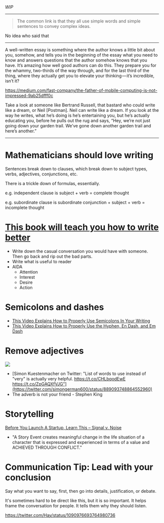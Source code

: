 _WIP_

---

> The common link is that they all use simple words and simple sentences to convey complex ideas.

No idea who said that

---

A well-written essay is something where the author knows a little bit about you, somehow, and tells you in the beginning of the essay what you need to know and answers questions that the author somehow knows that you have. It’s amazing how well good authors can do this. They prepare you for the whammy, two-thirds of the way through, and for the last third of the thing, where they actually get you to elevate your thinking — it’s incredible, isn’t it?

https://medium.com/fast-company/the-father-of-mobile-computing-is-not-impressed-9ab25dfff0c

Take a look at someone like Bertrand Russell, that bastard who could write like a dream, or Neil [Postman]. Neil can write like a dream. If you look at the way he writes, what he’s doing is he’s entertaining you, but he’s actually educating you, before he pulls out the rug and says, “Hey, we’re not just going down your garden trail. We’ve gone down another garden trail and here’s another.”

---

# Mathematicians should love writing
Sentences break down to clauses, which break down to subject types, verbs, adjectives, conjunctions, etc.

There is a trickle down of formulas, essentially.

e.g. independent clause is subject + verb = complete thought

e.g. subordinate clause is subordinate conjunction + subject + verb = incomplete thought

# [This book will teach you how to write better](https://www.amazon.com/gp/product/0989895300/ref=oh_aui_search_detailpage?ie=UTF8&psc=1)
- Write down the casual conversation you would have with someone. Then go back and rip out the bad parts.
- Write what is useful to reader
- AIDA
  - Attention
  - Interest
  - Desire
  - Action

# Semicolons and dashes
- [This Video Explains How to Properly Use Semicolons In Your Writing](http://lifehacker.com/this-video-explains-how-to-properly-use-semicolons-in-y-1716090559)
- [This Video Explains How to Properly Use the Hyphen, En Dash, and Em Dash](http://lifehacker.com/this-video-explains-how-to-properly-use-the-hyphen-en-1723462806)

# Remove adjectives
![](https://pbs.twimg.com/media/DFayDSIXkAAPJbE.jpg)
- [Simon Kuestenmacher on Twitter: "List of words to use instead of "very" is actually very helpful. https://t.co/CHLbqodEwE https://t.co/ZpGAQXfVJG"](https://twitter.com/simongerman600/status/889093748864552960)
- The adverb is not your friend - Stephen King

# Storytelling
[Before You Launch A Startup, Learn This – Signal v\. Noise](https://m.signalvnoise.com/my-2011-startup-with-y-combinator-imploded-largely-because-we-couldnt-get-enough-traction-d900976d7bbc)
- "A Story Event creates meaningful change in the life situation of a character that is expressed and experienced in terms of a value and ACHIEVED THROUGH CONFLICT."

# Communication Tip: Lead with your conclusion

Say what you want to say, first, then go into details, justification, or debate. 

It's sometimes hard to be direct like this, but it is so important. It helps frame the conversation for people. It tells them why they should listen.

https://twitter.com/Hay/status/1090976693764980736